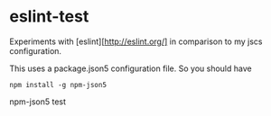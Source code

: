 # eslint-test
Experiments with [eslint][http://eslint.org/] in comparison to my jscs configuration.

This uses a package.json5 configuration file. So you should have

`npm install -g npm-json5`

npm-json5 test
